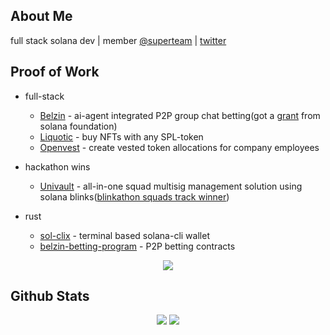 ## About Me
full stack solana dev | member [@superteam](https://twitter.com/superteam) | [twitter](https://twitter.com/Neutron975)

## Proof of Work

- full-stack
  - [Belzin](https://belzin.vercel.app) - ai-agent integrated P2P group chat betting(got a [grant](https://github.com/user-attachments/assets/f16719c8-6017-4a42-a6da-11f8b8b445b7) from solana foundation)
  - [Liquotic](https://liquotic.vercel.app) - buy NFTs with any SPL-token
  - [Openvest](https://openvest.vercel.com) - create vested token allocations for company employees
    

- hackathon wins
  - [Univault](https://univault.xyz) - all-in-one squad multisig management solution using solana blinks([blinkathon squads track winner](https://x.com/thesendcoin/status/1839324398102409634))
    
- rust
  - [sol-clix](https://github.com/Shiva953/sol-clix) - terminal based solana-cli wallet
  - [belzin-betting-program](https://github.com/Shiva953/belzin-betting-program) - P2P betting contracts 
<p align="center"><img src= 'https://capsule-render.vercel.app/api?type=rect&color=gradient&height=2.5'/></p>


## Github Stats
<p style="display:flex; align=center; justify-content:center; ">
<img src="https://github-readme-stats.vercel.app/api?username=Shiva953&theme=midnight-purple" style="margin-right:4px;">
<img src="https://streak-stats.demolab.com/?user=Shiva953&theme=holi-theme">
</p>

